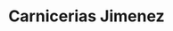 ---
title: "Carnicerias Jimenez"
url: /chicago/carnicerias-jimenez-west-north-avenue/
shop: Supermarkt
---